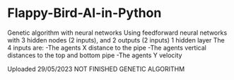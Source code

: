 # Flappy-Bird-AI-in-Python
Genetic algorithm with neural networks
Using feedforward neural networks with 3 hidden nodes (2 inputs), and 2 outputs (2 inputs)
1 hidden layer
The 4 inputs are:
  -The agents X distance to the pipe
  -The agents vertical distances to the top and bottom pipe
  -The agents Y velocity
  
Uploaded 29/05/2023
NOT FINISHED GENETIC ALGORITHM
